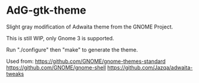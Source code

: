 # AdG-gtk-theme
Slight gray modification of Adwaita theme from the GNOME Project.

This is still WIP, only Gnome 3 is supported.

Run "./configure" then "make" to generate the theme.

Used from:
https://github.com/GNOME/gnome-themes-standard
https://github.com/GNOME/gnome-shell
https://github.com/Jazqa/adwaita-tweaks
